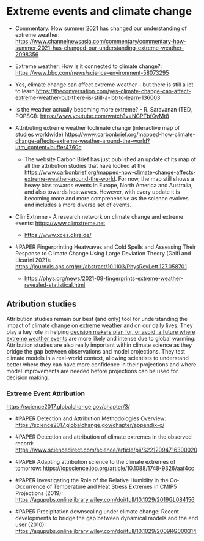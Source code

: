 # Extreme events and climate change

- Commentary: How summer 2021 has changed our understanding of extreme weather: https://www.channelnewsasia.com/commentary/commentary-how-summer-2021-has-changed-our-understanding-extreme-weather-2098356
- Extreme weather: How is it connected to climate change?: https://www.bbc.com/news/science-environment-58073295
- Yes, climate change can affect extreme weather – but there is still a lot to learn https://theconversation.com/yes-climate-change-can-affect-extreme-weather-but-there-is-still-a-lot-to-learn-136003
- Is the weather actually becoming more extreme? - R. Saravanan (TED, POPSCI): https://www.youtube.com/watch?v=NCPTbfQyMt8
- Attributing extreme weather toclimate change (interactive map of studies worldwide) https://www.carbonbrief.org/mapped-how-climate-change-affects-extreme-weather-around-the-world?utm_content=buffer4760c
	- The website Carbon Brief has just published an update of its map of all the attribution studies that have looked at the https://www.carbonbrief.org/mapped-how-climate-change-affects-extreme-weather-around-the-world. For now, the map still shows a heavy bias towards events in Europe, North America and Australia, and also towards heatwaves. However, with every update it is becoming more and more comprehensive as the science evolves and includes a more diverse set of events.
- ClimExtreme - A research network on climate change and extreme events: https://www.climxtreme.net
	- https://www.xces.dkrz.de/

- #PAPER Fingerprinting Heatwaves and Cold Spells and Assessing Their Response to Climate Change Using Large Deviation Theory (Galfi and Licarini 2021): https://journals.aps.org/prl/abstract/10.1103/PhysRevLett.127.058701
	- https://phys.org/news/2021-08-fingerprints-extreme-weather-revealed-statistical.html


## Atribution studies
Attribution studies remain our best (and only) tool for understanding the impact of climate change on extreme weather and on our daily lives. They play a key role in helping [decision makers plan for, or avoid, a future where extreme weather events](https://www.climatecentre.org/news/1253/climate-attribution-work-in-mit-review-ten-a-breakthrough-technologiesa-for-2020) are more likely and intense due to global warming.
Attribution studies are also really important within climate science as they bridge the gap between observations and model projections. They test climate models in a real-world context, allowing scientists to understand better where they can have more confidence in their projections and where model improvements are needed before projections can be used for decision making.

### Extreme Event Attribution
https://science2017.globalchange.gov/chapter/3/
- #PAPER Detection and Attribution Methodologies Overview: https://science2017.globalchange.gov/chapter/appendix-c/
- #PAPER Detection and attribution of climate extremes in the observed record: https://www.sciencedirect.com/science/article/pii/S2212094716300020
- #PAPER Adapting attribution science to the climate extremes of tomorrow: https://iopscience.iop.org/article/10.1088/1748-9326/aaf4cc

- #PAPER Investigating the Role of the Relative Humidity in the Co‐Occurrence of Temperature and Heat Stress Extremes in CMIP5 Projections (2019): https://agupubs.onlinelibrary.wiley.com/doi/full/10.1029/2019GL084156
- #PAPER Precipitation downscaling under climate change: Recent developments to bridge the gap between dynamical models and the end user (2010): https://agupubs.onlinelibrary.wiley.com/doi/full/10.1029/2009RG000314
